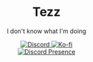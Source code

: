 <div align="center">
  <h1>Tezz</h1>
  <p>I don't know what I'm doing</p>

  <a href="https://discord.com/users/357159197885988878">
    <img src="https://img.shields.io/badge/Discord-Tezz-5865F2?logo=discord&logoColor=white" alt="Discord">
  </a>

  <a href="https://ko-fi.com/anothertezz">
    <img src="https://img.shields.io/badge/Support%20Me-Ko--fi-ff5e5b?logo=kofi&logoColor=white" alt="Ko-fi">
  </a>
</div>

<div align="center">
  <a href="https://discord.com/users/357159197885988878">
    <img src="https://lanyard.cnrad.dev/api/357159197885988878" alt="Discord Presence">
  </a>
</div>
